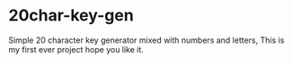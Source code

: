 # 20char-key-gen
Simple 20 character key generator mixed with numbers and letters, This is my first ever project hope you like it.
